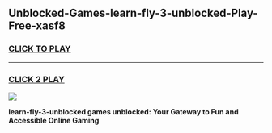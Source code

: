 
## Unblocked-Games-learn-fly-3-unblocked-Play-Free-xasf8
<h3>
<a href="https://premium76.site?title=learn-fly-3-unblocked&ref=19M">CLICK TO PLAY</a></h3>
<hr>

<h3>
<a href="https://premium76.site?title=learn-fly-3-unblocked&ref=19M">CLICK 2 PLAY</a>
  
</h3>

<a href="https://premium76.site?title=learn-fly-3-unblocked&ref=19M"><img src="https://clearcache.store/games.png"></a>


**learn-fly-3-unblocked games unblocked: Your Gateway to Fun and Accessible Online Gaming**
